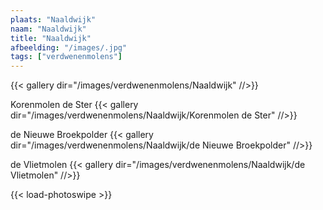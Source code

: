 ```yaml
---
plaats: "Naaldwijk"
naam: "Naaldwijk"
title: "Naaldwijk"
afbeelding: "/images/.jpg"
tags: ["verdwenenmolens"]
---
```


{{< gallery dir="/images/verdwenenmolens/Naaldwijk" //>}}

Korenmolen de Ster
{{< gallery dir="/images/verdwenenmolens/Naaldwijk/Korenmolen de Ster" //>}}

de Nieuwe Broekpolder
{{< gallery dir="/images/verdwenenmolens/Naaldwijk/de Nieuwe Broekpolder" //>}}

de Vlietmolen
{{< gallery dir="/images/verdwenenmolens/Naaldwijk/de Vlietmolen" //>}}

{{< load-photoswipe >}}